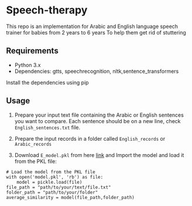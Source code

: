 # Speech-therapy
This repo is an implementation for Arabic and English language speech trainer for babies from 2 years to 6 years To help them get rid of stuttering

## Requirements

- Python 3.x
- Dependencies: gtts, speechrecognition, nltk,sentence_transformers

Install the dependencies using pip

## Usage

1. Prepare your input text file containing the Arabic or English sentences you want to compare. Each sentence should be on a new line, check `English_sentences.txt` file. 
2. Prepare the input records in a folder called `English_records` or `Arabic_records`

3. Download `E_model.pkl` from here [link](https://drive.google.com/file/d/1N6o4c8WMsxlNPTURt8RNKy5q6cdtUskE/view?usp=drive_link) and Import the model and load it from the PKL file:

```import pickle
# Load the model from the PKL file
with open('model.pkl', 'rb') as file:
    model = pickle.load(file)
file_path = "path/to/your/text/file.txt"
folder_path = "path/to/your/folder"
average_similarity = model(file_path,folder_path)
